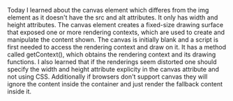 Today I learned about the canvas element which differes from the img element as it doesn't have the src and alt attributes. It only has width and height attributes. The canvas element creates a fixed-size drawing surface that exposed one or more rendering contexts, which are used to create and manipulate the content shown. The canvas is initially blank and a script is first needed to access the rendering context and draw on it. It has a method called getContext(), which obtains the rendering context and its drawing functions. I also learned that if the renderings seem distorted one should specify the width and height attribute explicity in the canvas attribute and not using CSS. Additionally if browsers don't support canvas they will ignore the content inside the container and just render the fallback content inside it.